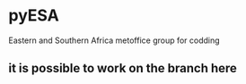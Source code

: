# pyESA
Eastern and Southern Africa metoffice group for codding

## it is possible to work on the branch here 
